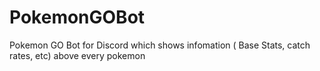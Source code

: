 # PokemonGOBot
Pokemon GO Bot for Discord which shows infomation ( Base Stats, catch rates, etc) above every pokemon
